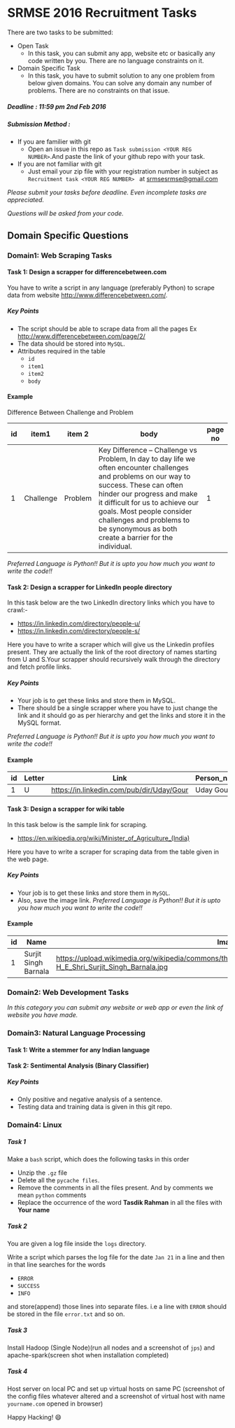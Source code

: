 # SRMSE 2016 Recruitment Tasks

There are two tasks to be submitted:
-   Open Task
    -  In this task, you can submit any app, website etc or basically any code written by you. There are no language constraints on it.
-   Domain Specific Task
    - In this task, you have to submit solution to any one problem from below given domains. You can solve any domain any number of problems. There are no constraints on that issue.

##### Deadline : 11:59 pm 2nd Feb 2016
##### Submission Method :
-   If you are familier with git
    -  Open an issue in this repo as `Task submission <YOUR REG NUMBER>`.And paste the link of your github repo with your task.
-   If you are not familiar with git
    -   Just email your zip file with your registration number in subject as `Recruitment task <YOUR REG NUMBER> ` at srmsesrmse@gmail.com


_Please submit your tasks before deadline. Even incomplete tasks are appreciated._

_Questions will be asked from your code._
## Domain Specific Questions
### Domain1: Web Scraping Tasks

#### Task 1: Design a scrapper for differencebetween.com
You have to write a script in any language (preferably Python) to scrape data from website http://www.differencebetween.com/.
##### Key Points
- The script should be able to scrape data from all the pages Ex http://www.differencebetween.com/page/2/
- The data should be stored into `MySQL`.
- Attributes required in the table
    - `id`
    - `item1`
    - `item2`
    - `body`

#### Example

Difference Between Challenge and Problem

| id | item1     | item 2  | body                                                                                                                                                                                                                                                                                                                        | page no |
|----|-----------|---------|-----------------------------------------------------------------------------------------------------------------------------------------------------------------------------------------------------------------------------------------------------------------------------------------------------------------------------|---------|
| 1  | Challenge | Problem | Key Difference – Challenge vs Problem, In day to day life we often encounter challenges and problems on our way to success. These can often hinder our progress and make it difficult for us to achieve our goals. Most people consider challenges and problems to be synonymous as both create a barrier for the individual. | 1       |

_Preferred Language is Python!! But it is upto you how much you want to write the code!!_

#### Task 2: Design a scrapper for LinkedIn people directory


In this task below are the two LinkedIn directory links which you have to crawl:-
-   https://in.linkedin.com/directory/people-u/
-   https://in.linkedin.com/directory/people-s/

Here you have to write a scraper which will give us the Linkedin profiles present. They are actually the link of the root directory of names starting from U and S.Your scrapper should recursively walk through the directory and fetch profile links. 

##### Key Points
-   Your job is to get these links and store them in MySQL.
-   There should be a single scrapper where you have to just change the link and it should go as per hierarchy and get the links and store it in the MySQL format.

_Preferred Language is Python!! But it is upto you how much you want to write the code!!_

#### Example
| id | Letter | Link                                      | Person_name |
|----|--------|-------------------------------------------|-------------|
| 1  | U      | https://in.linkedin.com/pub/dir/Uday/Gour | Uday Gour   |

#### Task 3: Design a scrapper for wiki table


In this task below is the sample link for scraping.
-   https://en.wikipedia.org/wiki/Minister_of_Agriculture_(India)

Here you have to write a scraper for scraping data from the table given in the web page.


##### Key Points
-   Your job is to get these links and store them in `MySQL`.
-   Also, save the image link.
_Preferred Language is Python!! But it is upto you how much you want to write the code!!_

#### Example
| id | Name                 | Image                                                                                                                              | start_term | end_term | prime_minister   |
|----|----------------------|------------------------------------------------------------------------------------------------------------------------------------|------------|----------|------------------|
| 1  | Surjit Singh Barnala | https://upload.wikimedia.org/wikipedia/commons/thumb/0/02/H_E_Shri_Surjit_Singh_Barnala.jpg/75px-H_E_Shri_Surjit_Singh_Barnala.jpg | 1948       | 1952     | Jawaharlal Nehru |

### Domain2: Web Development Tasks

_In this category you can submit any website or web app or even the link of website you have made._

### Domain3: Natural Language Processing

#### Task 1: Write a stemmer for any Indian language


#### Task 2: Sentimental Analysis (Binary Classifier)
##### Key Points
- Only positive and negative analysis of a sentence.
- Testing data and training data is given in this git repo.

### Domain4: Linux

##### Task 1

Make a `bash` script, which does the following tasks in this order

- Unzip the `.gz` file
- Delete all the `pycache files`.
- Remove the comments in all the files present. And by comments we mean `python` comments
- Replace the occurrence of the word **Tasdik Rahman** in all the files with **Your name**

##### Task 2

You are given a log file inside the `logs` directory.

Write a script which parses the log file for the date `Jan 21` in a line and then in that line searches for the words

- `ERROR`
- `SUCCESS`
- `INFO`

and store(append) those lines into separate files. i.e a line with `ERROR` should be stored in the file `error.txt` and so on. 

##### Task 3

Install Hadoop (Single Node)(run all nodes and a screenshot of `jps`) and apache-spark(screen shot when installation completed)

##### Task 4

Host server on local PC and set up virtual hosts on same PC (screenshot of the config files whatever altered and a screenshot of virtual host with name `yourname.com` opened in browser)

Happy Hacking! :smile:


